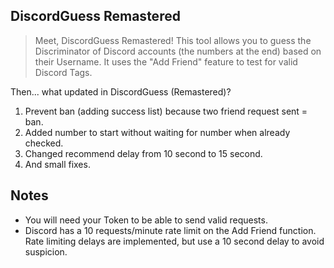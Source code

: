 ﻿## DiscordGuess Remastered
 > Meet, DiscordGuess Remastered!
This tool allows you to guess the Discriminator of Discord accounts (the numbers at the end) based on their Username. It uses the "Add Friend" feature to test for valid Discord Tags.

Then... what updated in DiscordGuess (Remastered)?
1. Prevent ban (adding success list) because two friend request sent = ban.
2. Added number to start without waiting for number when already checked.
3. Changed recommend delay from 10 second to 15 second.
4. And small fixes.

## Notes
* You will need your Token to be able to send valid requests.
* Discord has a 10 requests/minute rate limit on the Add Friend function. Rate limiting delays are implemented, but use a 10 second delay to avoid suspicion.
